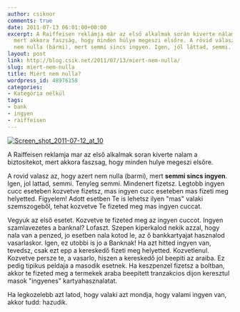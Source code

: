 ```yaml
---
author: csiknor
comments: true
date: 2011-07-13 06:01:00+00:00
excerpt: A Raiffeisen reklámja már az első alkalmak során kiverte nálam a biztosítékot,
  mert akkora faszság, hogy minden hülye megeszi elsőre. A rövid válasz az, hogy azért
  nem nulla (bármi), mert semmi sincs ingyen. Igen, jól láttad, semmi. Tényleg semmi....
layout: post
link: http://blog.csik.net/2011/07/13/miert-nem-nulla/
slug: miert-nem-nulla
title: Miért nem nulla?
wordpress_id: 48976158
categories:
- Kategória nélkül
tags:
- bank
- ingyen
- raiffeisen
---
```


[![Screen_shot_2011-07-12_at_10]({{site.baseurl}}/images/screen_shot_2011-07-12_at_10-34-24_pm-scaled1000-w=300.png)]({{site.baseurl}}/images/screen_shot_2011-07-12_at_10-34-24_pm-scaled1000.png)

A Raiffeisen reklamja mar az első alkalmak soran kiverte nalam a biztositekot, mert akkora faszsag, hogy minden hulye megeszi elsőre.

A rovid valasz az, hogy azert nem nulla (barmi), mert **semmi sincs ingyen**. Igen, jol lattad, semmi. Tenyleg semmi. Mindenert fizetsz. Legtobb ingyen cucc eseteben kozvetve fizetsz, mas ingyen cucc eseteben mas fizeti meg helyetted. Figyelem! Adott esetben Te is lehetsz ilyen "mas" valaki szemszogeből, tehat kozvetve Te fizeted meg mas ingyen cuccat.

Vegyuk az első esetet. Kozvetve te fizeted meg az ingyen cuccot. Ingyen szamlavezetes a banknal? Lofaszt. Szepen kiperkalod nekik azzal, hogy nala van a penzed, jo esetben nala kotod le, az ő bankkartyajat hasznalod vasarlaskor. Igen, ez utobbi is jo a Banknak! Ha azt hitted ingyen van, tevedsz, csak ezt epp a kereskedő fizeti meg helyetted. Kozvetlenul. Kozvetve persze te, a vasarlo, hiszen a kereskedő jol beepiti az araiba. Ez pedig tipikus peldaja a masodik esetnek. Ha keszpenzel fizetsz a boltban, akkor te fizeted meg a termekek araba beepitett tranzakcios dijon keresztul masok "ingyenes" kartyahasznalatat.

Ha legkozelebb azt latod, hogy valaki azt mondja, hogy valami ingyen van, akkor tudd: hazudik.
